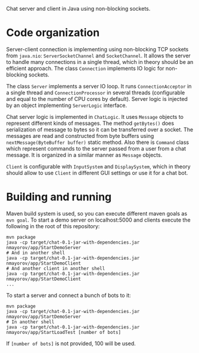 Chat server and client in Java using non-blocking sockets.

Code organization
=================
Server-client connection is implementing using non-blocking TCP sockets from `java.nio`: `ServerSocketChannel` and `SocketChannel`.
It allows the server to handle many connections in a single thread, which in theory should be an efficient 
approach. The class `Connection` implements IO logic for non-blocking sockets.

The class `Server` implements a server IO loop. It runs `ConnectionAcceptor` in a single thread and 
`ConnectionProcessor` in several threads (configurable and equal to the number of CPU cores by default). Server logic
 is injected by an object implementing `ServerLogic` interface. 

Chat server logic is implemented in `ChatLogic`. It uses `Message` objects to represent different kinds of messages. 
The method `getBytes()` does serialization of message to bytes so it can be transferred over a socket. The 
messages are read and constructed from byte buffers using `nextMessage(ByteBuffer buffer)` static method. Also there 
is `Command` class which represent commands to the server passed from a user from a chat message. It is organized in a
 similar manner as `Message` objects.
    
`Client` is configurable with `InputSystem` and `DisplaySystem`, which in theory should allow to use `Client` in 
different GUI settings or use it for a chat bot.

Building and running
====================
Maven build system is used, so you can execute different maven goals as `mvn goal`. To start a demo server on 
localhost:5000 and clients execute the following in the root of this repository:
```
mvn package
java -cp target/chat-0.1-jar-with-dependencies.jar nmayorov/app/StartDemoServer
# And in another shell
java -cp target/chat-0.1-jar-with-dependencies.jar nmayorov/app/StartDemoClient
# And another client in another shell
java -cp target/chat-0.1-jar-with-dependencies.jar nmayorov/app/StartDemoClient
... 
```

To start a server and connect a bunch of bots to it:
```
mvn package
java -cp target/chat-0.1-jar-with-dependencies.jar nmayorov/app/StartDemoServer
# In another shell
java -cp target/chat-0.1-jar-with-dependencies.jar nmayorov/app/StartLoadTest [number of bots]
```
If `[number of bots]` is not provided, 100 will be used.